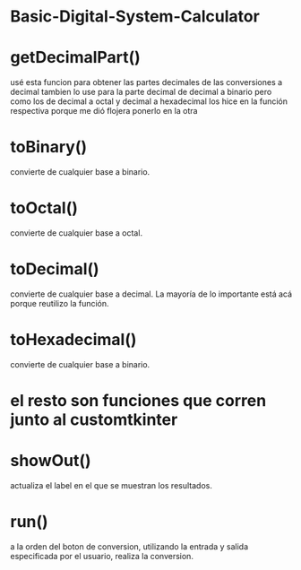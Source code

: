 # Basic-Digital-System-Calculator

# getDecimalPart()
usé esta funcion para obtener las partes decimales de las conversiones a decimal
tambien lo use para la parte decimal de decimal a binario pero como los de decimal a octal
y decimal a hexadecimal los hice en la función respectiva porque me dió flojera ponerlo en la otra

# toBinary()
convierte de cualquier base a binario.

# toOctal()
convierte de cualquier base a octal.

# toDecimal()
convierte de cualquier base a decimal. La mayoría de lo importante está acá porque reutilizo la función.

# toHexadecimal()
convierte de cualquier base a binario. 

# el resto son funciones que corren junto al customtkinter

# showOut()
actualiza el label en el que se muestran los resultados.

# run()
a la orden del boton de conversion, utilizando la entrada y salida especificada por
el usuario, realiza la conversion.